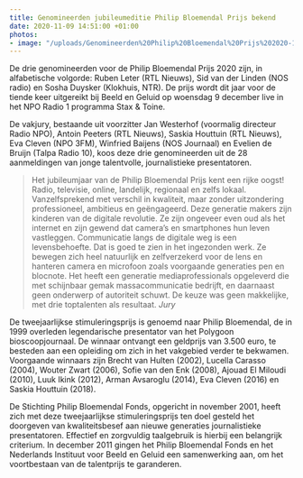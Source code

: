 ```yaml
---
title: Genomineerden jubileumeditie Philip Bloemendal Prijs bekend
date: 2020-11-09 14:51:00 +01:00
photos:
- image: "/uploads/Genomineerden%20Philip%20Bloemendal%20Prijs%202020-1a6f9d.jpg"
---
```


De drie genomineerden voor de Philip Bloemendal Prijs 2020 zijn, in alfabetische volgorde: Ruben Leter (RTL Nieuws), Sid van der Linden (NOS radio) en Sosha Duysker (Klokhuis, NTR). De prijs wordt dit jaar voor de tiende keer uitgereikt bij Beeld en Geluid op woensdag 9 december live in het NPO Radio 1 programma Stax & Toine. 

De vakjury, bestaande uit voorzitter Jan Westerhof (voormalig directeur Radio NPO), Antoin Peeters (RTL Nieuws), Saskia Houttuin (RTL Nieuws), Eva Cleven (NPO 3FM), Winfried Baijens (NOS Journaal) en Evelien de Bruijn (Talpa Radio 10), koos deze drie genomineerden uit de 28 aanmeldingen van jonge talentvolle, journalistieke presentatoren. 

> Het jubileumjaar van de Philip Bloemendal Prijs kent een rijke oogst! Radio, televisie, online, landelijk, regionaal en zelfs lokaal. Vanzelfsprekend met verschil in kwaliteit, maar zonder uitzondering professioneel, ambitieus en geëngageerd. Deze generatie makers zijn kinderen van de digitale revolutie. Ze zijn ongeveer even oud als het internet en zijn gewend dat camera’s en smartphones hun leven vastleggen. Communicatie langs de digitale weg is een levensbehoefte. Dat is goed te zien in het ingezonden werk. Ze bewegen zich heel natuurlijk en zelfverzekerd voor de lens en hanteren camera en microfoon zoals voorgaande generaties pen en blocnote. Het heeft een generatie mediaprofessionals opgeleverd die met schijnbaar gemak massacommunicatie bedrijft, en daarnaast geen onderwerp of autoriteit schuwt. De keuze was geen makkelijke, met drie toptalenten als resultaat. *Jury*

De tweejaarlijkse stimuleringsprijs is genoemd naar Philip Bloemendal, de in 1999 overleden legendarische presentator van het Polygoon bioscoopjournaal. De winnaar ontvangt een geldprijs van 3.500 euro, te besteden aan een opleiding om zich in het vakgebied verder te bekwamen. Voorgaande winnaars zijn Brecht van Hulten (2002), Lucella Carasso (2004), Wouter Zwart (2006), Sofie van den Enk (2008), Ajouad El Miloudi (2010), Luuk Ikink (2012), Arman Avsaroglu (2014), Eva Cleven (2016) en Saskia Houttuin (2018).

De Stichting Philip Bloemendal Fonds, opgericht in november 2001, heeft zich met deze tweejaarlijkse stimuleringsprijs ten doel gesteld het doorgeven van kwaliteitsbesef aan nieuwe generaties journalistieke presentatoren. Effectief en zorgvuldig taalgebruik is hierbij een belangrijk criterium. In december 2011 gingen het Philip Bloemendal Fonds en het Nederlands Instituut voor Beeld en Geluid een samenwerking aan, om het voortbestaan van de talentprijs te garanderen.